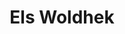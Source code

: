 ---
category: residents
layout: post
title: Els Woldhek
profession: fine art
website: www.whatels.net
---